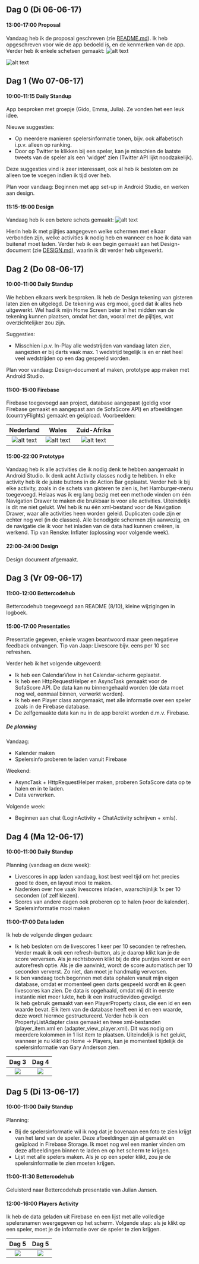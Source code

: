 ## Dag 0 (Di 06-06-17)
#### 13:00-17:00 Proposal
Vandaag heb ik de proposal geschreven (zie [README.md](README.md)). Ik heb
opgeschreven voor wie de app bedoeld is, en de kenmerken van de app. Verder heb
ik enkele schetsen gemaakt:
![alt text](/doc/sketch0.png "Schets 1: Beginscherm, Navigatie, Spelersinfo")

![alt text](/doc/sketch1.png "Schets 2: Chat, Ranking, Kalender")


## Dag 1 (Wo 07-06-17)
#### 10:00-11:15 Daily Standup
App besproken met groepje (Gido, Emma, Julia). Ze vonden het een leuk idee.

Nieuwe suggesties:
* Op meerdere manieren spelersinformatie tonen, bijv. ook alfabetisch i.p.v.
alleen op ranking.
* Door op Twitter te klikken bij een speler, kan je misschien de laatste tweets
van de speler als een 'widget' zien (Twitter API lijkt noodzakelijk).

Deze suggesties vind ik zeer interessant, ook al heb ik besloten om ze alleen
toe te voegen indien ik tijd over heb.

Plan voor vandaag: Beginnen met app set-up in Android Studio, en werken aan
design.

#### 11:15-19:00 Design
Vandaag heb ik een betere schets gemaakt:
![alt text](/doc/design_sketch.png "Design schets")

Hierin heb ik met pijltjes aangegeven welke schermen met elkaar verbonden zijn,
welke activities ik nodig heb en wanneer en hoe ik data van buitenaf moet laden.
Verder heb ik een begin gemaakt aan het Design-document (zie [DESIGN.md](DESIGN.md)),
waarin ik dit verder heb uitgewerkt.

## Dag 2 (Do 08-06-17)
#### 10:00-11:00 Daily Standup
We hebben elkaars werk besproken. Ik heb de Design tekening van gisteren laten
zien en uitgelegd. De tekening was erg mooi, goed dat ik alles heb uitgewerkt.
Wel had ik mijn Home Screen beter in het midden van de tekening kunnen plaatsen,
omdat het dan, vooral met de pijltjes, wat overzichtelijker zou zijn.

Suggesties:
* Misschien i.p.v. In-Play alle wedstrijden van vandaag laten zien, aangezien
er bij darts vaak max. 1 wedstrijd tegelijk is en er niet heel veel wedstrijden
op een dag gespeeld worden.

Plan voor vandaag: Design-document af maken, prototype app maken met Android
Studio.

#### 11:00-15:00 Firebase
Firebase toegevoegd aan project, database aangepast (geldig voor Firebase gemaakt
  en aangepast aan de SofaScore API) en afbeeldingen (countryFlights) gemaakt en
  geüpload.
Voorbeelden: <br>
<center>

| Nederland      | Wales    | Zuid-Afrika          |
| :------------: | :------------: | :------------: |
| ![alt text](https://firebasestorage.googleapis.com/v0/b/dartsworld-e9f85.appspot.com/o/Netherlands.png?alt=media "Nederland") | ![alt text](https://firebasestorage.googleapis.com/v0/b/dartsworld-e9f85.appspot.com/o/Wales.png?alt=media "Wales") | ![alt text](https://firebasestorage.googleapis.com/v0/b/dartsworld-e9f85.appspot.com/o/South%20Africa.png?alt=media "Zuid-Afrika")|

</center>

#### 15:00-22:00 Prototype
Vandaag heb ik alle activities die ik nodig denk te hebben aangemaakt in Android
Studio. Ik denk acht Activity classes nodig te hebben. In elke activity heb ik
de juiste buttons in de Action Bar geplaatst. Verder heb ik bij elke activity,
zoals in de schets van gisteren te zien is, het Hamburger-menu toegevoegd.
Helaas was ik erg lang bezig met een methode vinden om één Navigation Drawer te
maken die bruikbaar is voor alle activities. Uiteindelijk is dit me niet gelukt.
Wel heb ik nu één xml-bestand voor de Navigation Drawer, waar alle activities
heen worden geleid. Duplicaten code zijn er echter nog wel (in de classes).
Alle benodigde schermen zijn aanwezig, en de navigatie die ik voor het inladen
van de data had kunnen creëren, is werkend.
Tip van Renske: Inflater (oplossing voor volgende week).

#### 22:00-24:00 Design
Design document afgemaakt.

## Dag 3 (Vr 09-06-17)

#### 11:00-12:00 Bettercodehub
Bettercodehub toegevoegd aan README (8/10), kleine wijzigingen in logboek.

#### 15:00-17:00 Presentaties
Presentatie gegeven, enkele vragen beantwoord maar geen negatieve feedback
ontvangen.
Tip van Jaap: Livescore bijv. eens per 10 sec refreshen.

Verder heb ik het volgende uitgevoerd:
* Ik heb een CalendarView in het Calendar-scherm geplaatst.
* Ik heb een HttpRequestHelper en AsyncTask gemaakt voor de SofaScore API.
De data kan nu binnengehaald worden (de data moet nog wel, eenmaal binnen,
  verwerkt worden).
* Ik heb een Player class aangemaakt, met alle informatie over een speler zoals
in de Firebase database.
* De zelfgemaakte data kan nu in de app bereikt worden d.m.v. Firebase.

##### De planning
Vandaag:
* Kalender maken
* Spelersinfo proberen te laden vanuit Firebase

Weekend:
* AsyncTask + HttpRequestHelper maken, proberen SofaScore data op te halen en in
te laden.
* Data verwerken.

Volgende week:
* Beginnen aan chat (LoginActivity + ChatActivity schrijven + xmls).

## Dag 4 (Ma 12-06-17)

#### 10:00-11:00 Daily Standup
Planning (vandaag en deze week):
* Livescores in app laden vandaag, kost best veel tijd om het precies goed te
doen, en layout mooi te maken.
* Nadenken over hoe vaak livescores inladen, waarschijnlijk 1x per 10 seconden
(of zelf kiezen).
* Scores van andere dagen ook proberen op te halen (voor de kalender).
* Spelersinformatie mooi maken

#### 11:00-17:00 Data laden
Ik heb de volgende dingen gedaan:
* Ik heb besloten om de livescores 1 keer per 10 seconden te refreshen. Verder
maak ik ook een refresh-button, als je daarop klikt kan je de score verversen.
Als je rechtsboven klikt bij de drie puntjes komt er een autorefresh optie.
Als je die aanvinkt, wordt de score automatisch per 10 seconden ververst. Zo
niet, dan moet je handmatig verversen.
* Ik ben vandaag toch begonnen met data ophalen vanuit mijn eigen database, omdat
er momenteel geen darts gespeeld wordt en ik geen livescores kan zien. De data
is opgehaald, omdat mij dit in eerste instantie niet meer lukte, heb ik een
instructievideo gevolgd. <br>
Ik heb gebruik gemaakt van een PlayerProperty class,
die een id en een waarde bevat. Elk item van de database heeft een id en een
waarde, deze wordt hiermee gestructureerd. Verder heb ik een PropertyListAdapter
class gemaakt en twee xml-bestanden (player_item.xml en (adapter_view_player.xml).
Dit was nodig om meerdere kolommen in 1 list item te plaatsen. Uiteindelijk is
het gelukt, wanneer je nu klikt op Home -> Players, kan je momenteel tijdelijk
de spelersinformatie van Gary Anderson zien.

Dag 3                      |  Dag 4
:-------------------------:|:-------------------------:
![](/screenshots/Dag3.png) |  ![](/screenshots/Dag4.png)

## Dag 5 (Di 13-06-17)

#### 10:00-11:00 Daily Standup
Planning:
* Bij de spelersinformatie wil ik nog dat je bovenaan een foto te zien krijgt
van het land van de speler. Deze afbeeldingen zijn al gemaakt en geüpload in
Firebase Storage. Ik moet nog wel een manier vinden om deze afbeeldingen binnen
te laden en op het scherm te krijgen.
* Lijst met alle spelers maken. Als je op een speler klikt, zou je de
spelersinformatie te zien moeten krijgen.

#### 11:00-11:30 Bettercodehub
Geluisterd naar Bettercodehub presentatie van Julian Jansen.

#### 12:00-16:00 Players Activity
Ik heb de data geladen uit Firebase en een lijst met alle volledige spelersnamen
weergegeven op het scherm. Volgende stap: als je klikt op een speler, moet je
de informatie over de speler te zien krijgen.

Dag 5                      |  Dag 5
:-------------------------:|:-------------------------:
![](/screenshots/Dag5.png) |  ![](/screenshots/Dag5.png)
